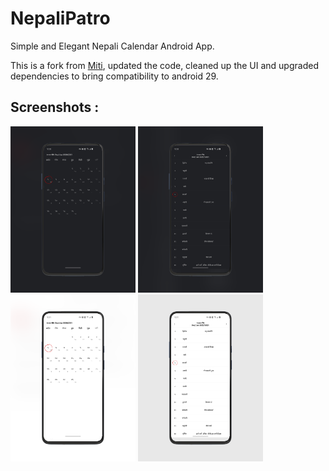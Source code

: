 # NepaliPatro
Simple and Elegant Nepali Calendar Android App.

This is a fork from [Miti](https://github.com/bibekdahal/Miti), updated the code, cleaned up the UI and upgraded dependencies to bring compatibility to android 29.

## Screenshots :
<img src="https://github.com/dharmapoudel/nepalipatro/blob/main/app/src/main/assets/DECOR_20201219_212919.png" width="200" />  <img src="https://github.com/dharmapoudel/nepalipatro/blob/main/app/src/main/assets/DECOR_20201219_213006.png" width="200" />  <img src="https://github.com/dharmapoudel/nepalipatro/blob/main/app/src/main/assets/DECOR_20201219_213203.png" width="200" />  <img src="https://github.com/dharmapoudel/nepalipatro/blob/main/app/src/main/assets/DECOR_20201219_213220.png" width="200" />

